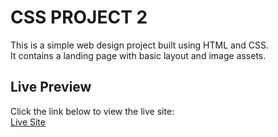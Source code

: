 # CSS PROJECT 2

This is a simple web design project built using HTML and CSS.  
It contains a landing page with basic layout and image assets.

## Live Preview

Click the link below to view the live site:  
[Live Site](https://sheefaaa.github.io/CSS-PROJECT-2/)
